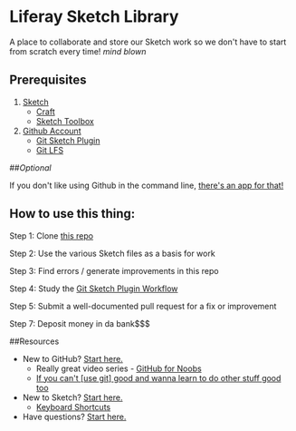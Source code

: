 # Liferay Sketch Library
A place to collaborate and store our Sketch work so we don't have to start from scratch every time! *mind blown*

## Prerequisites

1. [Sketch](https://sketchapp.com/)
	* [Craft](https://www.invisionapp.com/craft)
	* [Sketch Toolbox](http://sketchtoolbox.com/)
2. [Github Account](https://github.com)
	* [Git Sketch Plugin](https://github.com/mathieudutour/git-sketch-plugin) 
	* [Git LFS](https://git-lfs.github.com/)

##*Optional*

If you don't like using Github in the command line, [there's an app for that!](https://desktop.github.com/)

## How to use this thing:

Step 1: Clone [this repo](https://github.com/plhnk/liferay-sketch-library)

Step 2: Use the various Sketch files as a basis for work

Step 3: Find errors / generate improvements in this repo

Step 4: Study the [Git Sketch Plugin Workflow](https://github.com/mathieudutour/git-sketch-plugin#workflow)

Step 5: Submit a well-documented pull request for a fix or improvement 

Step 7: Deposit money in da bank$$$ 

##Resources


* New to GitHub? [Start here.](https://guides.github.com/)
	* Really great video series - [GitHub for Noobs](https://www.youtube.com/playlist?list=PLqGj3iMvMa4LFz8DZ0t-89twnelpT4Ilw)
	* [If you can't [use git] good and wanna learn to do other stuff good too](https://18f.gsa.gov/2015/03/03/how-to-use-github-and-the-terminal-a-guide/)
* New to Sketch? [Start here.](http://sketchapp.com/learn/)
	* [Keyboard Shortcuts](http://sketchshortcuts.com/)
* Have questions? [Start here.](https://www.google.com/?gws_rd=ssl#q=what+is+the+meaning+of+life%3F)